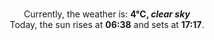 <p  align="center"><br/>Currently, the weather is: <b> 4°C, <i>clear sky</i></b></br>Today, the sun rises at <b>06:38</b> and sets at <b>17:17</b>.</p>